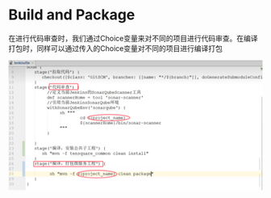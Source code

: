 # Build and Package

在进行代码审查时，我们通过Choice变量来对不同的项目进行代码审查。在编译打包时，同样可以通过传入的Choice变量对不同的项目进行编译打包

![alt text](image.png)